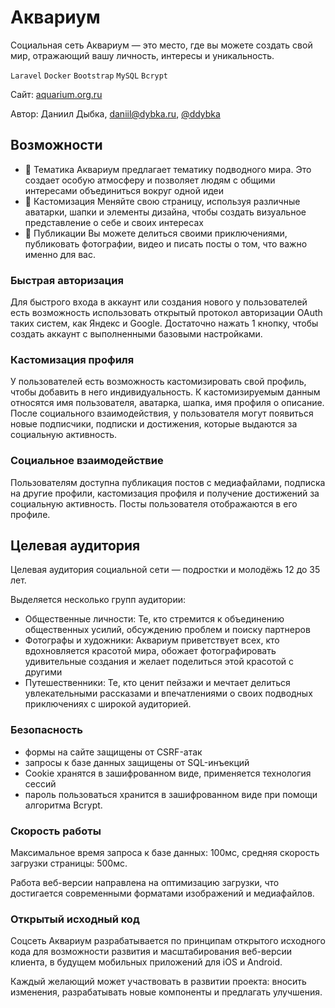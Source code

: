 # Аквариум

Социальная сеть Аквариум — это место, где вы можете создать свой мир, отражающий вашу личность, интересы и уникальность.

`Laravel` `Docker` `Bootstrap` `MySQL` `Bcrypt` 

Сайт: [aquarium.org.ru](https://aquarium.org.ru)

Автор: Даниил Дыбка, daniil@dybka.ru, [@ddybka](https://ddybka.t.me)

## Возможности

- 🐬 Тематика Аквариум предлагает тематику подводного мира. Это создает особую атмосферу и позволяет людям с общими интересами объединиться вокруг одной идеи
- 🎨 Кастомизация Меняйте свою страницу, используя различные аватарки, шапки и элементы дизайна, чтобы создать визуальное представление о себе и своих интересах
- 📸 Публикации Вы можете делиться своими приключениями, публиковать фотографии, видео и писать посты о том, что важно именно для вас.

### Быстрая авторизация

Для быстрого входа в аккаунт или создания нового у пользователей есть возможность использовать открытый протокол авторизации OAuth таких систем, как Яндекс и Google. Достаточно нажать 1 кнопку, чтобы создать аккаунт с выполненными базовыми настройками.

### Кастомизация профиля

У пользователей есть возможность кастомизировать свой профиль, чтобы добавить в него индивидуальность. К кастомизируемым данным относятся имя пользователя, аватарка, шапка, имя профиля о описание. После социального взаимодействия, у пользователя могут появиться новые подписчики, подписки и достижения, которые выдаются за социальную активность.

### Социальное взаимодействие

Пользователям доступна публикация постов с медиафайлами, подписка на другие профили, кастомизация профиля и получение достижений за социальную активность. Посты пользователя отображаются в его профиле.

## Целевая аудитория

Целевая аудитория социальной сети — подростки и молодёжь 12 до 35 лет.

Выделяется несколько групп аудитории:

- Общественные личности: Те, кто стремится к объединению общественных усилий, обсуждению проблем и поиску партнеров
- Фотографы и художники: Аквариум приветствует всех, кто вдохновляется красотой мира, обожает фотографировать удивительные создания и желает поделиться этой красотой с другими
- Путешественники: Те, кто ценит пейзажи и мечтает делиться увлекательными рассказами и впечатлениями о своих подводных приключениях с широкой аудиторией.


### Безопасность

- формы на сайте защищены от CSRF-атак
- запросы к базе данных защищены от SQL-инъекций
- Cookie хранятся в зашифрованном виде, применяется технология сессий
- пароль пользоваться хранится в зашифрованном виде при помощи алгоритма Bcrypt.

### Скорость работы

Максимальное время запроса к базе данных: 100мс, средняя скорость загрузки страницы: 500мс.

Работа веб-версии направлена на оптимизацию загрузки, что достигается современными форматами изображений и медиафайлов.

### Открытый исходный код

Соцсеть Аквариум разрабатывается по принципам открытого исходного кода для возможности развития и масштабирования веб-версии клиента, в будущем мобильных приложений для iOS и Android.

Каждый желающий может участвовать в развитии проекта: вносить изменения, разрабатывать новые компоненты и предлагать улучшения.
